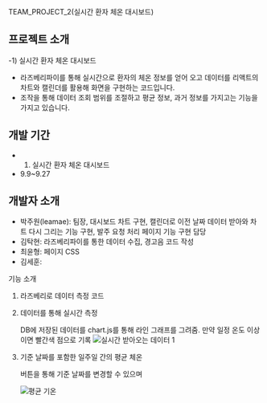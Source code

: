 TEAM_PROJECT_2(실시간 환자 체온 대시보드)


프로젝트 소개
-
-1) 실시간 환자 체온 대시보드
- 라즈베리파이를 통해 실시간으로 환자의 체온 정보를 얻어 오고 데이터를 리액트의 차트와 캘린더를 활용해 화면을 구현하는 코드입니다.
- 조작을 통해 데이터 조회 범위를 조절하고 평균 정보, 과거 정보를 가지고는 기능을 가지고 있습니다.


개발 기간
-
- 1) 실시간 환자 체온 대시보드
-  9.9~9.27

개발자 소개
-
- 박주원(leamae): 팀장, 대시보드 차트 구현, 캘린더로 이전 날짜 데이터 받아와 차트 다시 그리는 기능 구현, 발주 요청 처리 페이지 기능 구현 담당
- 김탁현: 라즈베리파이를 통한 데이터 수집, 경고음 코드 작성
- 최윤형: 페이지 CSS
- 김세훈: 

기능 소개

1) 라즈베리로 데이터 측정 코드

2) 데이터를 통해 실시간 측정
   
   DB에 저장된 데이터를 chart.js를 통해 라인 그래프를 그려줌.
   만약 일정 온도 이상이면 빨간색 점으로 기록
   ![실시간 받아오는 데이터 1](https://github.com/user-attachments/assets/00947cc3-f363-4bca-a123-3f13c50a8ce1)
   
   
4) 기준 날짜를 포함한 일주일 간의 평균 체온

   버튼을 통해 기준 날짜를 변경할 수 있으며
   
   ![평균 기온](https://github.com/user-attachments/assets/c3c0c346-f6ad-49c5-bcb9-9337e94df320)
